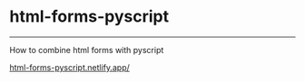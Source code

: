 # html-forms-pyscript
----


How to combine html forms with pyscript



[html-forms-pyscript.netlify.app/](https://html-forms-pyscript.netlify.app/)
